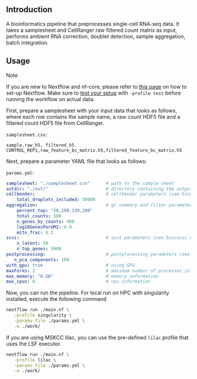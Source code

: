 ## Introduction

A bioinformatics pipeline that preprocesses single-cell RNA-seq data. It takes a samplesheet and CellRanger raw filtered count matrix as input, performs ambient RNA correction, doublet detection, sample aggregation, batch integration.

## Usage

> [!NOTE]
> If you are new to Nextflow and nf-core, please refer to [this page](https://nf-co.re/docs/usage/installation) on how to set-up Nextflow. Make sure to [test your setup](https://nf-co.re/docs/usage/introduction#how-to-run-a-pipeline) with `-profile test` before running the workflow on actual data.

First, prepare a samplesheet with your input data that looks as follows, where each row contains the sample name, a raw count HDF5 file and a filtered count HDF5 file from CellRanger. 

`samplesheet.csv`:
```csv
sample,raw_h5, filtered_h5
CONTROL_REP1,raw_feature_bc_matrix.h5,filtered_feature_bc_matrix.h5
```

Next, prepare a parameter YAML file that looks as follows:

`params.yml`:
```yaml
samplesheet: "./samplesheet.csv"      # path to the sample sheet
outdir: "./out/"                      # directory containing the outputs
cellbender:                           # cellbender parameters (see bin/cellbender.py)
    total_droplets_included: 50000
aggregation:                          # qc summary and filter parameters (see bin/aggregation.py)
    percent_top: "50,100,150,200" 
    total_counts: 500
    n_genes_by_counts: 400
    log10GenesPerUMI: 0.8
    mito_frac: 0.2
scvi:                                 # scvi parameters (see bin/scvi_norm.py)
    n_latent: 50
    n_top_genes: 5000
postprocessing:                       # postprocessing parameters (see bin/postprocessing.py)
   n_pca_components: 100
with_gpu: true                        # using GPU
maxForks: 2                           # maximum number of processes in parallel (e.g # of GPU)
max_memory: "6.GB"                    # memory information
max_cpus: 6                           # cpu information
```

Now, you can run the pipeline. For local run on HPC with singularity installed, execute the following command

```bash
nextflow run ./main.nf \
   -profile singularity \
   -params-file ./params.yml \
   -w ./work/
```

If you are using MSKCC lilac, you can use the pre-defined `lilac` profile that uses the LSF executor. 
```bash
nextflow run ./main.nf \
   -profile lilac \
   -params-file ./params.yml \
   -w ./work/
```
